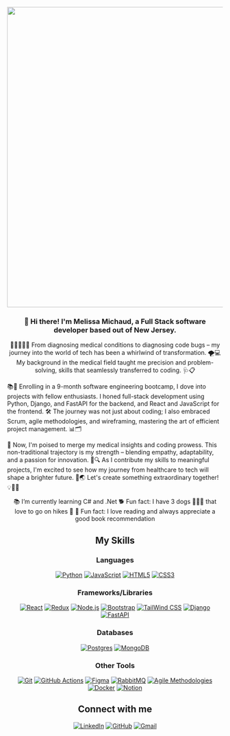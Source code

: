<p align="center">
<img src="[https://media.giphy.com/media/TdTDDwmTKhbmY4WNSg/giphy.gif](https://www.google.com/url?sa=i&url=https%3A%2F%2Ftenor.com%2Fview%2Fprogramming-gif-25868426&psig=AOvVaw30cJFWhpP8ahYUdpKXaBrw&ust=1691985280359000&source=images&cd=vfe&opi=89978449&ved=0CBAQjRxqFwoTCJjwyb7e2IADFQAAAAAdAAAAABAE)" width="700px" align="center">
</p>

<h3 align="center">👋 Hi there! I'm Melissa Michaud, a Full Stack software developer based out of New Jersey.</h3>
<p align="center">
👩‍⚕️🔀👩‍💻 From diagnosing medical conditions to diagnosing code bugs – my journey into the world of tech has been a whirlwind of transformation. 🌪️💻 My background in the medical field taught me precision and problem-solving, skills that seamlessly transferred to coding. 🩺📋

📚🚀 Enrolling in a 9-month software engineering bootcamp, I dove into projects with fellow enthusiasts. I honed full-stack development using Python, Django, and FastAPI for the backend, and React and JavaScript for the frontend. 🛠️ The journey was not just about coding; I also embraced Scrum, agile methodologies, and wireframing, mastering the art of efficient project management. 📊🗂️

🌟 Now, I'm poised to merge my medical insights and coding prowess. This non-traditional trajectory is my strength – blending empathy, adaptability, and a passion for innovation. 🤝🔍 As I contribute my skills to meaningful projects, I'm excited to see how my journey from healthcare to tech will shape a brighter future. 🌈🌏 Let's create something extraordinary together! 💡👩‍💻
</p>

<p align="center">
📚 I’m currently learning C# and .Net 
🐕 Fun fact: I have 3 dogs 🐶🐶🐶 that love to go on hikes 🌲
📖 Fun fact: I love reading and always appreciate a good book recommendation
</p>

## <div align="center">My Skills</div>

<div align="center">

### Languages  
[![Python](https://img.shields.io/badge/python-3670A0?style=for-the-badge&logo=python&logoColor=ffdd54)](https://www.python.org/)
[![JavaScript](https://img.shields.io/badge/-JavaScript-F7DF1E?logo=javascript&logoColor=black)](https://www.javascript.com/)
[![HTML5](https://img.shields.io/badge/-HTML5-E34F26?logo=html5&logoColor=white)](https://developer.mozilla.org/en-US/docs/Glossary/HTML5)
[![CSS3](https://img.shields.io/badge/-CSS3-1572B6?logo=css3)](https://developer.mozilla.org/en-US/docs/Web/CSS)

### Frameworks/Libraries

[![React](https://img.shields.io/badge/-React-61DAFB?logo=react&logoColor=white)](https://reactjs.org/)
[![Redux](https://img.shields.io/badge/redux-%23593d88.svg?style=for-the-badge&logo=redux&logoColor=white)](https://redux.js.org/)
[![Node.js](https://img.shields.io/badge/-Node.js-339933?logo=node-dot-js&logoColor=white)](https://nodejs.org/)
[![Bootstrap](https://img.shields.io/badge/bootstrap-%238511FA.svg?style=for-the-badge&logo=bootstrap&logoColor=white)](https://getbootstrap.com/)
[![TailWind CSS](https://img.shields.io/badge/-TailWind_CSS-38B2AC?logo=tailwind-css&logoColor=white)](https://tailwindcss.com/)
[![Django](https://img.shields.io/badge/django-%23092E20.svg?style=for-the-badge&logo=django&logoColor=white)](https://www.djangoproject.com/)
[![FastAPI](https://img.shields.io/badge/FastAPI-005571?style=for-the-badge&logo=fastapi)](https://fastapi.tiangolo.com/)

### Databases
[![Postgres](https://img.shields.io/badge/postgres-%23316192.svg?style=for-the-badge&logo=postgresql&logoColor=white)](https://www.postgresql.org/)
[![MongoDB](https://img.shields.io/badge/MongoDB-%234ea94b.svg?style=for-the-badge&logo=mongodb&logoColor=white)](https://www.mongodb.com/)

### Other Tools

[![Git](https://img.shields.io/badge/-Git-F05032?logo=git&logoColor=white)](https://github.com/)
[![GitHub Actions](https://img.shields.io/badge/-GitHub_Actions-2088FF?logo=github-actions&logoColor=white)](https://github.com/features/actions)
[![Figma](https://img.shields.io/badge/-Figma-F24E1E?logo=figma&logoColor=white)](https://www.figma.com/)
[![RabbitMQ](https://img.shields.io/badge/Rabbitmq-FF6600?style=for-the-badge&logo=rabbitmq&logoColor=white)](https://www.rabbitmq.com/)
[![Agile Methodologies](https://img.shields.io/badge/-Agile_Methodologies-008075?logo=scrumalliance&logoColor=white)](https://www.scrumalliance.org/)
[![Docker](https://img.shields.io/badge/docker-%230db7ed.svg?style=for-the-badge&logo=docker&logoColor=white)](https://www.docker.com/)
[![Notion](https://img.shields.io/badge/Notion-%23000000.svg?style=for-the-badge&logo=notion&logoColor=white)](https://www.notion.so/)

## <div align="center">Connect with me</div>

[![LinkedIn](https://img.shields.io/badge/linkedin-%230077B5.svg?style=for-the-badge&logo=linkedin&logoColor=white)](https://www.linkedin.com/in/melissammichaud/)
[![GitHub](https://img.shields.io/badge/github-%23121011.svg?style=for-the-badge&logo=github&logoColor=white)](https://github.com/Melissamichaud1)
[![Gmail](https://img.shields.io/badge/Gmail-D14836?style=for-the-badge&logo=gmail&logoColor=white)](https://mail.google.com/mail/u/0/?fs=1&tf=cm&source=mailto&to=melissamichaud0319@gmail.com)
